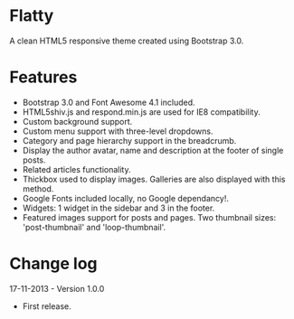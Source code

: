 Flatty
==========
A clean HTML5 responsive theme created using Bootstrap 3.0.

Features
==========
- Bootstrap 3.0 and Font Awesome 4.1 included.
- HTML5shiv.js and respond.min.js are used for IE8 compatibility.
- Custom background support.
- Custom menu support with three-level dropdowns.
- Category and page hierarchy support in the breadcrumb.
- Display the author avatar, name and description at the footer of single posts.
- Related articles functionality.
- Thickbox used to display images. Galleries are also displayed with this method.
- Google Fonts included locally, no Google dependancy!.
- Widgets: 1 widget in the sidebar and 3 in the footer.
- Featured images support for posts and pages. Two thumbnail sizes: 'post-thumbnail' and 'loop-thumbnail'.

Change log
==========
17-11-2013 - Version 1.0.0

- First release.
